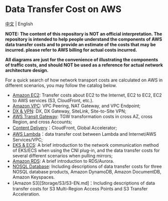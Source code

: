 # Data Transfer Cost on AWS
 
[中文](README.md) | English

**NOTE:** **The content of this repository is NOT an official interpretation. The repository is intended to help people understand the components of AWS data transfer costs and to provide an estimate of the costs that may be incurred. please refer to AWS billing for actual costs incurred.**

**All diagrams are just for the convenience of illustrating the components of traffic costs, and should NOT be used as a reference for actual network architecture design.**

For a quick search of how network transport costs are calculated on AWS in different scenarios, you may follow the catalog below. 

- [Amazon EC2](Compute/EC2/EC2-EN.md): Transfer costs about EC2 to the Internet, EC2 to EC2, EC2 to AWS services (S3, CloudFront, etc.).
- [Amazon VPC](Networking/VPC/VPC-EN.md): VPC Peering, NAT Gateway, and VPC Endpoint;
- [DX & VPN](Networking/Connection/Connection-EN.md): DX, DX Gateway, SiteLink, Site-to-Site VPN;
- [AWS Transit Gateway](Networking/TGW/TGW-EN.md): TGW transformation costs in cross AZ, cross Region, and cross Accounts;
- [Content Delivery](Networking/ContentDelivery/ContentDelivery-EN.md)：CloudFront, Global Accelerator;
- [AWS Lambda](Compute/Lambda/Lambda-EN.md)：data transfer cost between Lambda and Internet/AWS Services/VPC;
- [EKS & ECS](Compute/Container/Container-EN.md): A brief introduction to the network communication method of EKS/ECS when using the CNI plug-in, and the data transfer costs for several different scenarios when pulling mirrors;
- [Amazon RDS](Database/RDBMS/RDBMS-EN.md): A brief introduction to RDS/Aurora. 
- [NOSQL Database](Database/NOSQL/NOSQL-EN.md): Including descriptions of data transfer costs for three NOSQL database products, Amazon DynamoDB, Amazon DocumentDB, Amazon Keyspaces. 
- [Amazon S3][Storage/S3/S3-EN.md]：Including descriptions of data transfer costs for S3 Multi-Region Access Points and S3 Transfer Acceleration.